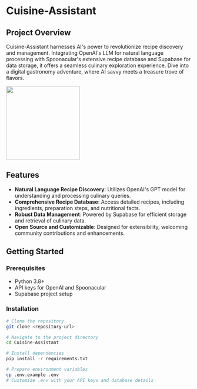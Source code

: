 # Cuisine-Assistant

## Project Overview

Cuisine-Assistant harnesses AI's power to revolutionize recipe discovery and management. Integrating OpenAI's LLM for natural language processing with Spoonacular's extensive recipe database and Supabase for data storage, it offers a seamless culinary exploration experience. Dive into a digital gastronomy adventure, where AI savvy meets a treasure trove of flavors.

<img src="https://github.com/yourusername/Cuisine-Assistant/blob/main/images/chef-robot.jpg](https://github.com/wbgreen0405/Cuisine-Assistant/blob/main/assets/images/cruisne%20asst.png" width= "200" height="200"/>


## Features

- **Natural Language Recipe Discovery**: Utilizes OpenAI's GPT model for understanding and processing culinary queries.
- **Comprehensive Recipe Database**: Access detailed recipes, including ingredients, preparation steps, and nutritional facts.
- **Robust Data Management**: Powered by Supabase for efficient storage and retrieval of culinary data.
- **Open Source and Customizable**: Designed for extensibility, welcoming community contributions and enhancements.

## Getting Started

### Prerequisites

- Python 3.8+
- API keys for OpenAI and Spoonacular
- Supabase project setup

### Installation

```bash
# Clone the repository
git clone <repository-url>

# Navigate to the project directory
cd Cuisine-Assistant

# Install dependencies
pip install -r requirements.txt

# Prepare environment variables
cp .env.example .env
# Customize .env with your API keys and database details
